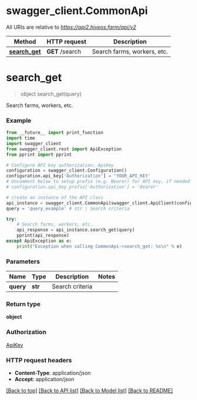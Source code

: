 # swagger_client.CommonApi

All URIs are relative to *https://api2.hiveos.farm/api/v2*

Method | HTTP request | Description
------------- | ------------- | -------------
[**search_get**](CommonApi.md#search_get) | **GET** /search | Search farms, workers, etc.


# **search_get**
> object search_get(query)

Search farms, workers, etc.

### Example
```python
from __future__ import print_function
import time
import swagger_client
from swagger_client.rest import ApiException
from pprint import pprint

# Configure API key authorization: ApiKey
configuration = swagger_client.Configuration()
configuration.api_key['Authorization'] = 'YOUR_API_KEY'
# Uncomment below to setup prefix (e.g. Bearer) for API key, if needed
# configuration.api_key_prefix['Authorization'] = 'Bearer'

# create an instance of the API class
api_instance = swagger_client.CommonApi(swagger_client.ApiClient(configuration))
query = 'query_example' # str | Search criteria

try:
    # Search farms, workers, etc.
    api_response = api_instance.search_get(query)
    pprint(api_response)
except ApiException as e:
    print("Exception when calling CommonApi->search_get: %s\n" % e)
```

### Parameters

Name | Type | Description  | Notes
------------- | ------------- | ------------- | -------------
 **query** | **str**| Search criteria | 

### Return type

**object**

### Authorization

[ApiKey](../README.md#ApiKey)

### HTTP request headers

 - **Content-Type**: application/json
 - **Accept**: application/json

[[Back to top]](#) [[Back to API list]](../README.md#documentation-for-api-endpoints) [[Back to Model list]](../README.md#documentation-for-models) [[Back to README]](../README.md)

